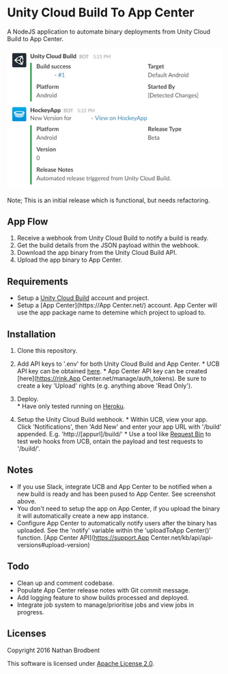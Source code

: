# Unity Cloud Build To App Center

A NodeJS application to automate binary deployments from Unity Cloud Build to App Center.

![Slack Screenshot](screenshot.jpg?raw=true "Screenshot of Unity Cloud Build and App Center activity within Slack when using this application.")

Note; This is an initial release which is functional, but needs refactoring.

## App Flow

  1. Receive a webhook from Unity Cloud Build to notify a build is ready.
  2. Get the build details from the JSON payload within the webhook.
  3. Download the app binary from the Unity Cloud Build API.
  4. Upload the app binary to App Center.

## Requirements

- Setup a [Unity Cloud Build](https://unity3d.com/services/cloud-build) account and project.
- Setup a [App Center](https://App Center.net/) account. App Center will use the app package name to detemine which project to upload to.

## Installation

  1. Clone this repository.

  2. Add API keys to '.env' for both Unity Cloud Build and App Center.
    * UCB API key can be obtained [here](https://build.cloud.unity3d.com/preferences/).
    * App Center API key can be created [here](https://rink.App Center.net/manage/auth_tokens). Be sure to create a key 'Upload' rights (e.g. anything above 'Read Only').

  3. Deploy.  
    * Have only tested running on [Heroku](https://www.heroku.com/).
  4. Setup the Unity Cloud Build webhook.
    * Within UCB, view your app. Click 'Notifications', then 'Add New' and enter your app URL with '/build' appended. E.g. 'http://[appurl]/build/'
    * Use a tool like [Request Bin](https://requestb.in/) to test web hooks from UCB, ontain the payload and test requests to '/build/'.

## Notes

- If you use Slack, integrate UCB and App Center to be notified when a new build is ready and has been pused to App Center. See screenshot above.
- You don't need to setup the app on App Center, if you upload the binary it will automatically create a new app instance.
- Configure App Center to automatically notify users after the binary has uploaded. See the 'notify' variable within the 'uploadToApp Center()' function. [App Center API](https://support.App Center.net/kb/api/api-versions#upload-version)

## Todo
  - Clean up and comment codebase.
  - Populate App Center release notes with Git commit message.
  - Add logging feature to show builds processed and deployed.
  - Integrate job system to manage/prioritise jobs and view jobs in progress.

## Licenses

Copyright 2016 Nathan Brodbent

This software is licensed under [Apache License 2.0](http://choosealicense.com/licenses/apache-2.0/).
